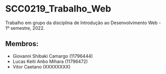 # SCC0219_Trabalho_Web

Trabalho em grupo da disciplina de Introdução ao Desenvolvimento Web - 1º semestre, 2022.

## Membros:

- Giovanni Shibaki Camargo (11796444)
- Lucas Keiti Anbo Mihara (11796472)
- Vitor Caetano (XXXXXXXX)
